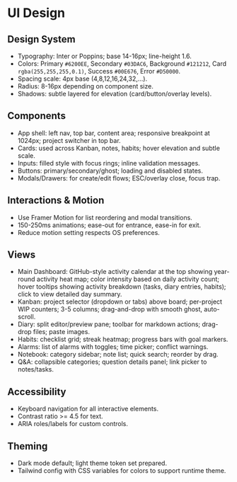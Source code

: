 # UI Design

## Design System
- Typography: Inter or Poppins; base 14-16px; line-height 1.6.
- Colors: Primary `#6200EE`, Secondary `#03DAC6`, Background `#121212`, Card `rgba(255,255,255,0.1)`, Success `#00E676`, Error `#D50000`.
- Spacing scale: 4px base (4,8,12,16,24,32,...).
- Radius: 8-16px depending on component size.
- Shadows: subtle layered for elevation (card/button/overlay levels).

## Components
- App shell: left nav, top bar, content area; responsive breakpoint at 1024px; project switcher in top bar.
- Cards: used across Kanban, notes, habits; hover elevation and subtle scale.
- Inputs: filled style with focus rings; inline validation messages.
- Buttons: primary/secondary/ghost; loading and disabled states.
- Modals/Drawers: for create/edit flows; ESC/overlay close, focus trap.

## Interactions & Motion
- Use Framer Motion for list reordering and modal transitions.
- 150-250ms animations; ease-out for entrance, ease-in for exit.
- Reduce motion setting respects OS preferences.

## Views
- Main Dashboard: GitHub-style activity calendar at the top showing year-round activity heat map; color intensity based on daily activity count; hover tooltips showing activity breakdown (tasks, diary entries, habits); click to view detailed day summary.
- Kanban: project selector (dropdown or tabs) above board; per-project WIP counters; 3-5 columns; drag-and-drop with smooth ghost, auto-scroll.
- Diary: split editor/preview pane; toolbar for markdown actions; drag-drop files; paste images.
- Habits: checklist grid; streak heatmap; progress bars with goal markers.
- Alarms: list of alarms with toggles; time picker; conflict warnings.
- Notebook: category sidebar; note list; quick search; reorder by drag.
- Q&A: collapsible categories; question details panel; link picker to notes/tasks.

## Accessibility
- Keyboard navigation for all interactive elements.
- Contrast ratio >= 4.5 for text.
- ARIA roles/labels for custom controls.

## Theming
- Dark mode default; light theme token set prepared.
- Tailwind config with CSS variables for colors to support runtime theme.
